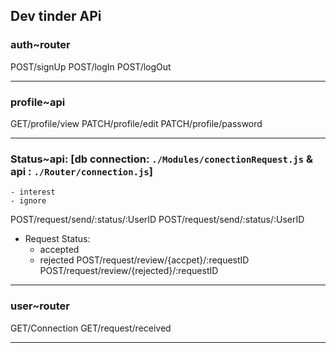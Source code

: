## Dev tinder APi

### auth~router

POST/signUp
POST/logIn
POST/logOut

---

### profile~api

GET/profile/view
PATCH/profile/edit
PATCH/profile/password

---

### Status~api: [db connection: `./Modules/conectionRequest.js` & api : `./Router/connection.js`]

    - interest
    - ignore

POST/request/send/:status/:UserID
POST/request/send/:status/:UserID

- Request Status:
  - accepted
  - rejected
    POST/request/review/{accpet}/:requestID
    POST/request/review/{rejected}/:requestID

---

### user~router

GET/Connection
GET/request/received

---
